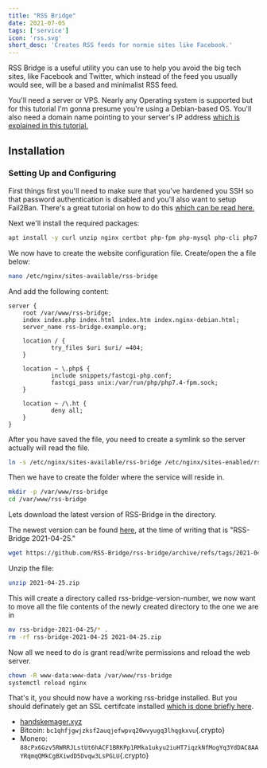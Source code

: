 ```yaml
---
title: "RSS Bridge"
date: 2021-07-05
tags: ['service']
icon: 'rss.svg'
short_desc: 'Creates RSS feeds for normie sites like Facebook.'
---
```

RSS Bridge is a useful utility you can use to help you avoid the big
tech sites, like Facebook and Twitter, which instead of the feed you
usually would see, will be a based and minimalist RSS feed.

You\'ll need a server or VPS. Nearly any Operating system is supported
but for this tutorial I\'m gonna presume you\'re using a Debian-based
OS. You\'ll also need a domain name pointing to your server\'s IP
address [which is explained in this tutorial.](/basic/dns)

## Installation

### Setting Up and Configuring

First things first you\'ll need to make sure that you\'ve hardened you
SSH so that password authentication is disabled and you\'ll also want to
setup Fail2Ban. There\'s a great tutorial on how to do this [which can be read here.](/sshkeys)

Next we\'ll install the required packages:

```sh
apt install -y curl unzip nginx certbot php-fpm php-mysql php-cli php7.4-mbstring php7.4-curl php7.4-xml php7.4-sqlite3 php7.4-json
```

We now have to create the website configuration file. Create/open the a
file below:

```sh
nano /etc/nginx/sites-available/rss-bridge
```

And add the following content:

```nginx
server {
    root /var/www/rss-bridge;
    index index.php index.html index.htm index.nginx-debian.html;
    server_name rss-bridge.example.org;

    location / {
            try_files $uri $uri/ =404;
    }

    location ~ \.php$ {
            include snippets/fastcgi-php.conf;
            fastcgi_pass unix:/var/run/php/php7.4-fpm.sock;
    }

    location ~ /\.ht {
            deny all;
    }
}
```

After you have saved the file, you need to create a symlink so the
server actually will read the file.

```sh
ln -s /etc/nginx/sites-available/rss-bridge /etc/nginx/sites-enabled/rss-bridge
```

Then we have to create the folder where the service will reside in.

```sh
mkdir -p /var/www/rss-bridge
cd /var/www/rss-bridge
```

Lets download the latest version of RSS-Bridge in the directory.

The newest version can be found
[here](https://github.com/RSS-Bridge/rss-bridge/releases), at the time of
writing that is \"RSS-Bridge 2021-04-25.\"

```sh
wget https://github.com/RSS-Bridge/rss-bridge/archive/refs/tags/2021-04-25.zip
```

Unzip the file:

```sh
unzip 2021-04-25.zip
```

This will create a directory called rss-bridge-version-number, we now
want to move all the file contents of the newly created directory to the
one we are in

```sh
mv rss-bridge-2021-04-25/* .
rm -rf rss-bridge-2021-04-25 2021-04-25.zip
```

Now all we need to do is grant read/write permissions and reload the web
server.

```sh
chown -R www-data:www-data /var/www/rss-bridge
systemctl reload nginx
```

That\'s it, you should now have a working rss-bridge installed. But you
should definately get an SSL certifcate installed [which is done briefly here](/basic/certbot).

-   [handskemager.xyz](https://handskemager.xyz)
-   Bitcoin: `bc1qhfjgwjzksf2auqjefwpvq20wvyugq3lhqgkxvu`{.crypto}
-   Monero:
    `88cPx6Gzv5RWRRJLstUt6hACF1BRKPp1RMka1ukyu2iuHT7iqzkNfMogYq3YdDAC8AAYRqmqQMkCgBXiwdD5Dvqw3LsPGLU`{.crypto}
